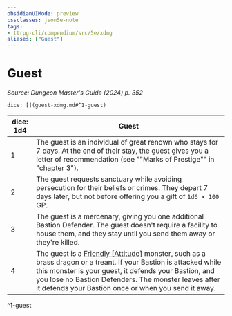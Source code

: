 ```yaml
---
obsidianUIMode: preview
cssclasses: json5e-note
tags:
- ttrpg-cli/compendium/src/5e/xdmg
aliases: ["Guest"]
---
```

# Guest
*Source: Dungeon Master's Guide (2024) p. 352* 

`dice: [](guest-xdmg.md#^1-guest)`

| dice: 1d4 | Guest |
|-----------|-------|
| 1 | The guest is an individual of great renown who stays for 7 days. At the end of their stay, the guest gives you a letter of recommendation (see ""Marks of Prestige"" in "chapter 3"). |
| 2 | The guest requests sanctuary while avoiding persecution for their beliefs or crimes. They depart 7 days later, but not before offering you a gift of `1d6 × 100` GP. |
| 3 | The guest is a mercenary, giving you one additional Bastion Defender. The guest doesn't require a facility to house them, and they stay until you send them away or they're killed. |
| 4 | The guest is a [Friendly [Attitude]](friendly-attitude-xphb.md) monster, such as a brass dragon or a treant. If your Bastion is attacked while this monster is your guest, it defends your Bastion, and you lose no Bastion Defenders. The monster leaves after it defends your Bastion once or when you send it away. |
^1-guest